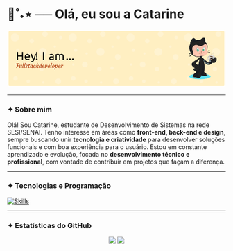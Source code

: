 <h1 align="left">🍁˚˖⋆ ── Olá, eu sou a Catarine</h1>
<p align="center">
  <img src="https://github.com/tomazzcatarine/tomazzcatarine/blob/main/assets/github-header-image.png" alt="banner" width="800"/>
</p>

---

### ✦︎ Sobre mim

Olá! Sou Catarine, estudante de Desenvolvimento de Sistemas na rede SESI/SENAI. Tenho interesse em áreas como **front-end, back-end e design**, sempre buscando unir **tecnologia e criatividade** para desenvolver soluções funcionais e com boa experiência para o usuário. Estou em constante aprendizado e evolução, focada no **desenvolvimento técnico e profissional**, com vontade de contribuir em projetos que façam a diferença.

---

### ✦︎ Tecnologias e Programação 
[![Skills](https://skillicons.dev/icons?i=js,html,css,py,sqlite,vscode)](https://skillicons.dev)

---

### ✦︎ Estatísticas do GitHub

<div align="center">
  <img height="180em" src="https://github-readme-stats.vercel.app/api?username=tomazzcatarine&show_icons=true&theme=shadow_red">
  <img height="180em" src="https://github-readme-stats.vercel.app/api/top-langs/?username=tomazzcatarine&layout=compact&langs_count=10&theme=shadow_red"/>
</div>
